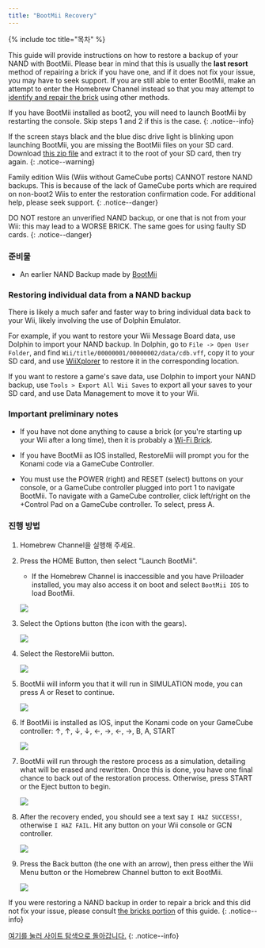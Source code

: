 ```yaml
---
title: "BootMii Recovery"
---
```


{% include toc title="목차" %}

This guide will provide instructions on how to restore a backup of your NAND with BootMii. Please bear in mind that this is usually the <strong>last resort</strong> method of repairing a brick if you have one, and if it does not fix your issue, you may have to seek support. If you are still able to enter BootMii, make an attempt to enter the Homebrew Channel instead so that you may attempt to [identify and repair the brick](bricks) using other methods.

If you have BootMii installed as boot2, you will need to launch BootMii by restarting the console. Skip steps 1 and 2 if this is the case.
{: .notice--info}

If the screen stays black and the blue disc drive light is blinking upon launching BootMii, you are missing the BootMii files on your SD card. Download [this zip file](https://static.hackmii.com/bootmii_sd_files.zip) and extract it to the root of your SD card, then try again.
{: .notice--warning}


Family edition Wiis (Wiis without GameCube ports) CANNOT restore NAND backups. This is because of the lack of GameCube ports which are required on non-boot2 Wiis to enter the restoration confirmation code. For additional help, please seek support.
{: .notice--danger}

DO NOT restore an unverified NAND backup, or one that is not from your Wii: this may lead to a WORSE BRICK. The same goes for using faulty SD cards.
{: .notice--danger}

### 준비물

* An earlier NAND Backup made by [BootMii](bootmii)

### Restoring individual data from a NAND backup

There is likely a much safer and faster way to bring individual data back to your Wii, likely involving the use of Dolphin Emulator.

For example, if you want to restore your Wii Message Board data, use Dolphin to import your NAND backup. In Dolphin, go to `File -> Open User Folder`, and find `Wii/title/00000001/00000002/data/cdb.vff`, copy it to your SD card, and use [WiiXplorer](https://oscwii.org/library/app/wiixplorer) to restore it in the corresponding location.

If you want to restore a game's save data, use Dolphin to import your NAND backup, use `Tools > Export All Wii Saves` to export all your saves to your SD card, and use Data Management to move it to your Wii.

### Important preliminary notes

+ If you have not done anything to cause a brick (or you're starting up your Wii after a long time), then it is probably a [Wi-Fi Brick](bricks#wi-fi-brick).

+ If you have BootMii as IOS installed, RestoreMii will prompt you for the Konami code via a GameCube Controller.

+ You must use the POWER (right) and RESET (select) buttons on your console, or a GameCube controller plugged into port 1 to navigate BootMii. To navigate with a GameCube controller, click left/right on the +Control Pad on a GameCube controller. To select, press A.

### 진행 방법

1. Homebrew Channel을 실행해 주세요.
1. Press the HOME Button, then select "Launch BootMii".
    + If the Homebrew Channel is inaccessible and you have Priiloader installed, you may also access it on boot and select `BootMii IOS` to load BootMii.

    ![](/images/bootmii/BootMii_HBC.png)

1. Select the Options button (the icon with the gears).

    ![](/images/bootmii/BootMii_Gears.png)

1. Select the RestoreMii button.

    ![](/images/bootmii/BootMii_Restore.png)

1. BootMii will inform you that it will run in SIMULATION mode, you can press A or Reset to continue.

    ![](/images/bootmii/BootMii_NAND_Simulation.png)

1. If BootMii is installed as IOS, input the Konami code on your GameCube controller: ↑, ↑, ↓, ↓, ←, →, ←, →, B, A, START

    ![](/images/bootmii/BootMii_NAND_Konami.png)

1. BootMii will run through the restore process as a simulation, detailing what will be erased and rewritten. Once this is done, you have one final chance to back out of the restoration process. Otherwise, press START or the Eject button to begin.

    ![](/images/bootmii/BootMii_NAND_Restore.png)

1. After the recovery ended, you should see a text say `I HAZ SUCCESS!`, otherwise `I HAZ FAIL`. Hit any button on your Wii console or GCN controller.

    ![](/images/bootmii/BootMii_NAND_Restore_Success.png)

1. Press the Back button (the one with an arrow), then press either the Wii Menu button or the Homebrew Channel button to exit BootMii.

    ![](/images/bootmii/BootMii_Return.png)

If you were restoring a NAND backup in order to repair a brick and this did not fix your issue, please consult [the bricks portion](bricks) of this guide.
{: .notice--info}

[여기를 눌러 사이트 탐색으로 돌아갑니다.](site-navigation)
{: .notice--info}

